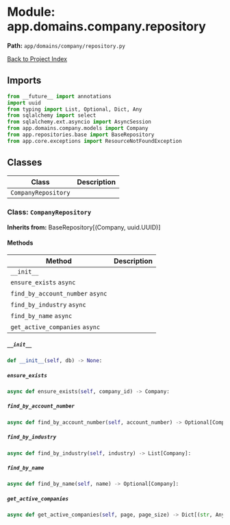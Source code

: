 # Module: app.domains.company.repository

**Path:** `app/domains/company/repository.py`

[Back to Project Index](../../../../index.md)

## Imports
```python
from __future__ import annotations
import uuid
from typing import List, Optional, Dict, Any
from sqlalchemy import select
from sqlalchemy.ext.asyncio import AsyncSession
from app.domains.company.models import Company
from app.repositories.base import BaseRepository
from app.core.exceptions import ResourceNotFoundException
```

## Classes

| Class | Description |
| --- | --- |
| `CompanyRepository` |  |

### Class: `CompanyRepository`
**Inherits from:** BaseRepository[(Company, uuid.UUID)]

#### Methods

| Method | Description |
| --- | --- |
| `__init__` |  |
| `ensure_exists` `async` |  |
| `find_by_account_number` `async` |  |
| `find_by_industry` `async` |  |
| `find_by_name` `async` |  |
| `get_active_companies` `async` |  |

##### `__init__`
```python
def __init__(self, db) -> None:
```

##### `ensure_exists`
```python
async def ensure_exists(self, company_id) -> Company:
```

##### `find_by_account_number`
```python
async def find_by_account_number(self, account_number) -> Optional[Company]:
```

##### `find_by_industry`
```python
async def find_by_industry(self, industry) -> List[Company]:
```

##### `find_by_name`
```python
async def find_by_name(self, name) -> Optional[Company]:
```

##### `get_active_companies`
```python
async def get_active_companies(self, page, page_size) -> Dict[(str, Any)]:
```
